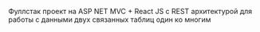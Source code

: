 Фуллстак проект на ASP NET MVC + React JS с REST архитектурой для работы с данными двух связанных таблиц один ко многим
